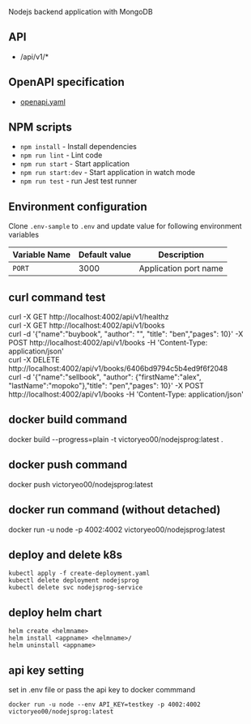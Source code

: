 Nodejs backend application with MongoDB

## API

- /api/v1/\*

## OpenAPI specification

- [openapi.yaml](./openapi/openapi.yaml)

## NPM scripts

- `npm install` - Install dependencies
- `npm run lint` - Lint code
- `npm run start` - Start application
- `npm run start:dev` - Start application in watch mode
- `npm run test` - run Jest test runner

## Environment configuration

Clone `.env-sample` to `.env` and update value for following environment variables

| Variable Name        | Default value  | Description               |
| -------------------- | -------------- | ------------------------- |
| `PORT`               | 3000           | Application port name     |

## curl command test
curl -X GET http://localhost:4002/api/v1/healthz  
curl -X GET http://localhost:4002/api/v1/books  
curl -d '{"name":"buybook", "author": "", "title": "ben","pages": 10}' -X POST http://localhost:4002/api/v1/books -H 'Content-Type: application/json'  
curl -X DELETE http://localhost:4002/api/v1/books/6406bd9794c5b4ed9f6f2048  
curl -d '{"name":"sellbook", "author": {"firstName":"alex", "lastName":"mopoko"},"title": "pen","pages": 10}' -X POST http://localhost:4002/api/v1/books -H 'Content-Type: application/json'  

## docker build command
docker build --progress=plain -t victoryeo00/nodejsprog:latest .
## docker push command
docker push victoryeo00/nodejsprog:latest
## docker run command (without detached)
docker run -u node -p 4002:4002  victoryeo00/nodejsprog:latest

## deploy and delete k8s
```
kubectl apply -f create-deployment.yaml
kubectl delete deployment nodejsprog
kubectl delete svc nodejsprog-service
```
## deploy helm chart
```
helm create <helmname>
helm install <appname> <helmname>/
helm uninstall <appname>
```
## api key setting
set in .env file or pass the api key to docker commmand
```
docker run -u node --env API_KEY=testkey -p 4002:4002 victoryeo00/nodejsprog:latest
```